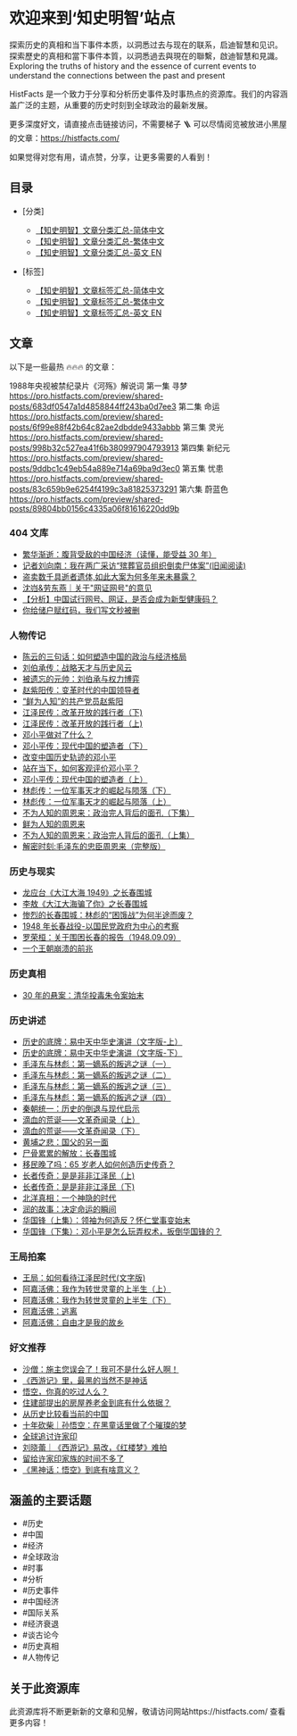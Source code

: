 # 欢迎来到‘知史明智’站点

探索历史的真相和当下事件本质，以洞悉过去与现在的联系，启迪智慧和见识。
探索歷史的真相和當下事件本質，以洞悉過去與現在的聯繫，啟迪智慧和見識。
Exploring the truths of history and the essence of current events to understand the connections between the past and present

HistFacts 是一个致力于分享和分析历史事件及时事热点的资源库。我们的内容涵盖广泛的主题，从重要的历史时刻到全球政治的最新发展。

更多深度好文，请直接点击链接访问，不需要梯子 🪜 可以尽情阅览被放进小黑屋的文章：https://histfacts.com/

如果觉得对您有用，请点赞，分享，让更多需要的人看到！

## 目录

- [分类]

  - [【知史明智】文章分类汇总-简体中文](./【知史明智】文章分类列表-zh-cn.md)
  - [【知史明智】文章分类汇总-繁体中文](./【知史明智】文章分类列表-zh-tw.md)
  - [【知史明智】文章分类汇总-英文 EN](./【知史明智】文章分类列表-en.md)

- [标签]

  - [【知史明智】文章标签汇总-简体中文](./【知史明智】文章标签列表-zh-cn.md)
  - [【知史明智】文章标签汇总-繁体中文](./【知史明智】文章标签列表-zh-tw.md)
  - [【知史明智】文章标签汇总-英文 EN](./【知史明智】文章标签列表-en.md)

## 文章

以下是一些最热 🔥🔥🔥 的文章：

1988年央视被禁纪录片《河殇》解说词
第一集 寻梦
https://pro.histfacts.com/preview/shared-posts/683df0547a1d4858844ff243ba0d7ee3
第二集 命运
https://pro.histfacts.com/preview/shared-posts/6f99e88f42b64c82ae2dbdde9433abbb
第三集 灵光
https://pro.histfacts.com/preview/shared-posts/998b32c527ea41f6b380997904793913
第四集 新纪元
https://pro.histfacts.com/preview/shared-posts/9ddbc1c49eb54a889e714a69ba9d3ec0
第五集 忧患
https://pro.histfacts.com/preview/shared-posts/83c659b9e6254f4199c3a81825373291
第六集 蔚蓝色
https://pro.histfacts.com/preview/shared-posts/89804bb0156c4335a06f81616220dd9b 

### 404 文库

- [繁华渐逝：腹背受敌的中国经济（读懂，能受益 30 年）](https://www.histfacts.com/2024/07/the_besieged_chinese_economy/)
- [记者刘向南：我在两广采访“殡葬官员组织倒卖尸体案”(旧闻阅读)](https://www.histfacts.com/2024/08/funeral_officials_organizing_body_trafficking_case/)
- [盗卖数千具逝者遗体,如此大案为何多年来未暴露？](https://www.histfacts.com/2024/08/thousands_of_bodies_stolen_and_sold/)
- [沈岿&劳东燕｜关于"网证网号"的意见](https://www.histfacts.com/2024/08/china_internet_certificate_number/)
- [【分析】中国试行网号、网证，是否会成为新型健康码？](https://www.histfacts.com/2024/08/could_network_id_become_new_health_code/)
- [你给储户赋红码，我们写文秒被删](https://www.histfacts.com/2024/08/qiu_ran_ke_hao_mang_ni_gei_chu_hu_fu_hong/)

### 人物传记

- [陈云的三句话：如何塑造中国的政治与经济格局](https://www.histfacts.com/2024/08/cheng_yun_a/)
- [刘伯承传：战略天才与历史风云](https://www.histfacts.com/2024/07/liu_bo_cheng_zhuan/)
- [被遗忘的元帅：刘伯承与权力博弈](https://www.histfacts.com/2024/07/liu_bo_cheng/)
- [赵紫阳传：变革时代的中国领导者](https://www.histfacts.com/2024/07/zhao_zi_yang_wiki/)
- [“鲜为人知”的共产党员赵紫阳](https://www.histfacts.com/2024/07/zhao_zi_yang/)
- [江泽民传：改革开放的践行者（下)](https://www.histfacts.com/2024/07/jiang_zemin_b/)
- [江泽民传：改革开放的践行者（上)](https://www.histfacts.com/2024/07/jiang_zemin_a/)
- [邓小平做对了什么？](https://www.histfacts.com/2024/08/deng_xiaoping_zuo_dui_le_shenme/)
- [邓小平传：现代中国的塑造者（下）](https://www.histfacts.com/2024/08/deng_xiaoping_b/)
- [改变中国历史轨迹的邓小平](https://www.histfacts.com/2024/08/deng_xiaoping_changing_china's_historical_trajectory/)
- [站在当下，如何客观评价邓小平？](https://www.histfacts.com/2024/08/how_to_evaluate_deng_xiaoping/)
- [邓小平传：现代中国的塑造者（上）](https://www.histfacts.com/2024/08/deng_xiaoping_a/)
- [林彪传：一位军事天才的崛起与陨落（下）](https://www.histfacts.com/2024/07/lin_biao_2/)
- [林彪传：一位军事天才的崛起与陨落（上）](https://www.histfacts.com/2024/07/lin_biao_1/)
- [不为人知的周恩来：政治完人背后的面孔（下集）](https://www.histfacts.com/2024/08/the_untold_story_of_zhou_enlai_b/)
- [鲜为人知的周恩来](https://www.histfacts.com/2024/08/little-known_zhou_enlai_a/)
- [不为人知的周恩来：政治完人背后的面孔（上集）](https://www.histfacts.com/2024/08/the_untold_story_of_zhou_enlai_a/)
- [解密时刻:毛泽东的忠臣周恩来（完整版）](https://www.histfacts.com/2024/08/revealing_moments_zhou_enlai/)

### 历史与现实

- [龙应台《大江大海 1949》之长春围城](https://www.histfacts.com/2024/08/long_ying_tai_1949_zhi_chang_chun_wei_cheng/)
- [李敖《大江大海骗了你》之长春围城](https://www.histfacts.com/2024/08/li_ao_da_jiang_da_hai_pian_le_ni/)
- [惨烈的长春围城：林彪的“困饿战”为何半途而废？](https://www.histfacts.com/2024/08/can_lie_chang_chun_wei_cheng_lin_biao/)
- [1948 年长春战役-以国民党政府为中心的考察](https://www.histfacts.com/2024/08/chang_chun_zhan_yi_guo_min_dang_kao_cha/)
- [罗荣桓：关于围困长春的报告（1948.09.09）](https://www.histfacts.com/2024/08/guan_yu_wei_kun_chang_chun_bao_gao/)
- [一个王朝崩溃的前兆](https://www.histfacts.com/2024/08/signs_of_a_dynasty_collapse/)

### 历史真相

- [30 年的悬案：清华投毒朱令案始末](https://www.histfacts.com/2024/07/30-year_unsolved_zhu_ling_case/)

### 历史讲述

- [历史的底牌：易中天中华史演讲（文字版-上）](https://www.histfacts.com/2024/08/the_hidden_card_of_history_a/)
- [历史的底牌：易中天中华史演讲（文字版-下）](https://www.histfacts.com/2024/08/the_hidden_card_of_history_b/)
- [毛泽东与林彪：第一嫡系的叛逃之谜（一）](https://www.histfacts.com/2024/07/mao_zedong_and_lin_biao_1/)
- [毛泽东与林彪：第一嫡系的叛逃之谜（二）](https://www.histfacts.com/2024/07/mao_zedong_and_lin_biao_2/)
- [毛泽东与林彪：第一嫡系的叛逃之谜（三）](https://www.histfacts.com/2024/07/mao_zedong_and_lin_biao_3/)
- [毛泽东与林彪：第一嫡系的叛逃之谜（四）](https://www.histfacts.com/2024/07/mao_zedong_and_lin_biao_4/)
- [秦朝统一：历史的倒退与现代启示](https://www.histfacts.com/2024/07/qin_dynasty_unification_historical_regression_and_modern_lessons/)
- [滴血的荒诞——文革奇闻录（上）](https://www.histfacts.com/2024/07/cultural_revolution_oddities_a/)
- [滴血的荒诞——文革奇闻录（下）](https://www.histfacts.com/2024/07/cultural_revolution_oddities_b/)
- [黄埔之悲：国父的另一面](https://www.histfacts.com/2024/07/the_tragedy_of_whampoa_another_side_of_the_founding_father/)
- [尸骨累累的解放：长春围城](https://www.histfacts.com/2024/07/the_liberation_of_the_changchun_besieged/)
- [移民晚了吗：65 岁老人如何创造历史传奇？](https://www.histfacts.com/2024/07/is_it_too_late_to_immigrate/)
- [长者传奇：是是非非江泽民（上)](https://www.histfacts.com/2024/07/the_many_sides_of_jiang_zemin_a/)
- [长者传奇：是是非非江泽民（下)](https://www.histfacts.com/2024/07/the_many_sides_of_jiang_zemin_b/)
- [北洋真相：一个神隐的时代](https://www.histfacts.com/2024/07/the_truth_of_beiyang/)
- [润的故事：决定命运的瞬间](https://www.histfacts.com/2024/07/shape_destiny_run/)
- [华国锋（上集）：领袖为何造反？怀仁堂事变始末](https://www.histfacts.com/2024/07/hua_guo_feng_part_one_leaders_why_revolt/)
- [华国锋（下集）：邓小平是怎么玩弄权术，扳倒华国锋的？](https://www.histfacts.com/2024/07/hua_guofeng_part_2_deng_xiaoping_overthrow/)

### 王局拍案

- [王局：如何看待江泽民时代(文字版)](https://www.histfacts.com/2024/08/how_to_view_era_of_jiang_zemin/)
- [阿嘉活佛：我作为转世灵童的上半生（上）](https://www.histfacts.com/2024/07/awang_living_buddha_as_a_reincarnated_child/)
- [阿嘉活佛：我作为转世灵童的上半生（下）](https://www.histfacts.com/2024/07/awang_living_buddha_as_a_reincarnated_child2/)
- [阿嘉活佛：逃离](https://www.histfacts.com/2024/07/awang_living_buddha_escape/)
- [阿嘉活佛：自由才是我的故乡](https://www.histfacts.com/2024/08/rinpoche_agya_freedom_is_hometown/)

### 好文推荐

- [沙僧：施主您误会了！我可不是什么好人啊！](https://www.histfacts.com/2024/08/sha_seng_shi_zhu_nin_wu_hui_le/)
- [《西游记》里，最黑的当然不是神话](https://www.histfacts.com/2024/08/wu_kong_ni_zhen_de_chi_guo_ren_me/)
- [悟空，你真的吃过人么？](https://www.histfacts.com/2024/08/xi_you_ji_zui_hei_bu_shi_shen_hua/)
- [住建部提出的房屋养老金到底有什么依据？](https://www.histfacts.com/2024/08/zhu_jian_bu_fang_wu_yang_lao_jin/)
- [从历史比较看当前的中国](https://www.histfacts.com/2024/08/cong_li_shi_bi_jiao_kan_dang_qian_de_zhong_guo/)
- [十年砍柴｜孙悟空：在黑童话里做了个璀璨的梦](https://www.histfacts.com/2024/08/sun_wu_kong_zuo_le_ge_cui_can_de_meng/)
- [全球追讨许家印](https://www.histfacts.com/2024/08/quan_qiu_zhui_tao_xu_jia_yin/)
- [刘晓蕾｜《西游记》易改，《红楼梦》难拍](https://www.histfacts.com/2024/08/xi_you_ji_yi_gai_hong_lou_meng_nan_pai/)
- [留给许家印家族的时间不多了](https://www.histfacts.com/2024/08/liu_gei_xu_jia_yin_shi_jian_bu_duo/)
- [《黑神话：悟空》到底有啥意义？](https://www.histfacts.com/2024/08/hei_shen_hua_wu_kong_dao_di_you_sha_yi_yi/)

## 涵盖的主要话题

- #历史
- #中国
- #经济
- #全球政治
- #时事
- #分析
- #历史事件
- #中国经济
- #国际关系
- #经济衰退
- #谈古论今
- #历史真相
- #人物传记

## 关于此资源库

此资源库将不断更新新的文章和见解，敬请访问网站https://histfacts.com/ 查看更多内容！
